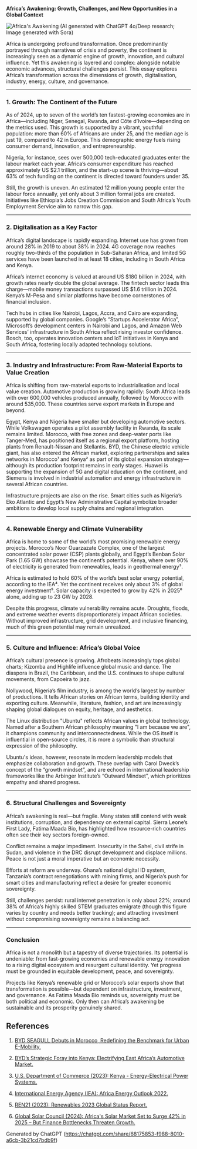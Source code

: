 **Africa’s Awakening: Growth, Challenges, and New Opportunities in a Global Context**

![Africa's Awakening](images/africa.png)
(AI generated with ChatGPT 4o/Deep research; Image generated with Sora)

Africa is undergoing profound transformation. Once predominantly portrayed through narratives of crisis and poverty, the continent is increasingly seen as a dynamic engine of growth, innovation, and cultural influence. Yet this awakening is layered and complex: alongside notable economic advances, structural challenges persist. This essay explores Africa’s transformation across the dimensions of growth, digitalisation, industry, energy, culture, and governance.

---

### 1. Growth: The Continent of the Future

As of 2024, up to seven of the world’s ten fastest-growing economies are in Africa—including Niger, Senegal, Rwanda, and Côte d’Ivoire—depending on the metrics used. This growth is supported by a vibrant, youthful population: more than 60% of Africans are under 25, and the median age is just 19, compared to 42 in Europe. This demographic energy fuels rising consumer demand, innovation, and entrepreneurship.

Nigeria, for instance, sees over 500,000 tech-educated graduates enter the labour market each year. Africa’s consumer expenditure has reached approximately US $2.1 trillion, and the start-up scene is thriving—about 63% of tech funding on the continent is directed toward founders under 35.

Still, the growth is uneven. An estimated 12 million young people enter the labour force annually, yet only about 3 million formal jobs are created. Initiatives like Ethiopia’s Jobs Creation Commission and South Africa’s Youth Employment Service aim to narrow this gap.

---

### 2. Digitalisation as a Key Factor

Africa’s digital landscape is rapidly expanding. Internet use has grown from around 28% in 2019 to about 38% in 2024. 4G coverage now reaches roughly two-thirds of the population in Sub-Saharan Africa, and limited 5G services have been launched in at least 18 cities, including in South Africa and Kenya.

Africa’s internet economy is valued at around US $180 billion in 2024, with growth rates nearly double the global average. The fintech sector leads this charge—mobile money transactions surpassed US $1.6 trillion in 2024. Kenya’s M-Pesa and similar platforms have become cornerstones of financial inclusion.

Tech hubs in cities like Nairobi, Lagos, Accra, and Cairo are expanding, supported by global companies. Google’s “Startups Accelerator Africa”, Microsoft’s development centers in Nairobi and Lagos, and Amazon Web Services’ infrastructure in South Africa reflect rising investor confidence. Bosch, too, operates innovation centers and IoT initiatives in Kenya and South Africa, fostering locally adapted technology solutions.

---

### 3. Industry and Infrastructure: From Raw-Material Exports to Value Creation

Africa is shifting from raw-material exports to industrialisation and local value creation. Automotive production is growing rapidly: South Africa leads with over 600,000 vehicles produced annually, followed by Morocco with around 535,000. These countries serve export markets in Europe and beyond.

Egypt, Kenya and Nigeria have smaller but developing automotive sectors. While Volkswagen operates a pilot assembly facility in Rwanda, its scale remains limited. Morocco, with free zones and deep-water ports like Tanger-Med, has positioned itself as a regional export platform, hosting plants from Renault-Nissan and Stellantis. BYD, the Chinese electric vehicle giant, has also entered the African market, exploring partnerships and sales networks in Morocco¹ and Kenya² as part of its global expansion strategy—although its production footprint remains in early stages. Huawei is supporting the expansion of 5G and digital education on the continent, and Siemens is involved in industrial automation and energy infrastructure in several African countries.

Infrastructure projects are also on the rise. Smart cities such as Nigeria’s Eko Atlantic and Egypt’s New Administrative Capital symbolize broader ambitions to develop local supply chains and regional integration.

---

### 4. Renewable Energy and Climate Vulnerability

Africa is home to some of the world’s most promising renewable energy projects. Morocco’s Noor Ouarzazate Complex, one of the largest concentrated solar power (CSP) plants globally, and Egypt’s Benban Solar Park (1.65 GW) showcase the continent’s potential. Kenya, where over 90% of electricity is generated from renewables, leads in geothermal energy³.

Africa is estimated to hold 60% of the world’s best solar energy potential, according to the IEA⁴. Yet the continent receives only about 3% of global energy investment⁵. Solar capacity is expected to grow by 42% in 2025⁶ alone, adding up to 23 GW by 2028.

Despite this progress, climate vulnerability remains acute. Droughts, floods, and extreme weather events disproportionately impact African societies. Without improved infrastructure, grid development, and inclusive financing, much of this green potential may remain unrealized.

---

### 5. Culture and Influence: Africa’s Global Voice

Africa’s cultural presence is growing. Afrobeats increasingly tops global charts; Kizomba and Highlife influence global music and dance. The diaspora in Brazil, the Caribbean, and the U.S. continues to shape cultural movements, from Capoeira to jazz.

Nollywood, Nigeria’s film industry, is among the world’s largest by number of productions. It tells African stories on African terms, building identity and exporting culture. Meanwhile, literature, fashion, and art are increasingly shaping global dialogues on equity, heritage, and aesthetics.

The Linux distribution "Ubuntu" reflects African values in global technology. Named after a Southern African philosophy meaning "I am because we are", it champions community and interconnectedness. While the OS itself is influential in open-source circles, it is more a symbolic than structural expression of the philosophy.

Ubuntu's ideas, however, resonate in modern leadership models that emphasize collaboration and growth. These overlap with Carol Dweck’s concept of the “growth mindset”, and are echoed in international leadership frameworks like the Arbinger Institute’s “Outward Mindset”, which prioritizes empathy and shared progress.

---

### 6. Structural Challenges and Sovereignty

Africa’s awakening is real—but fragile. Many states still contend with weak institutions, corruption, and dependency on external capital. Sierra Leone’s First Lady, Fatima Maada Bio, has highlighted how resource-rich countries often see their key sectors foreign-owned.

Conflict remains a major impediment. Insecurity in the Sahel, civil strife in Sudan, and violence in the DRC disrupt development and displace millions. Peace is not just a moral imperative but an economic necessity.

Efforts at reform are underway. Ghana’s national digital ID system, Tanzania’s contract renegotiations with mining firms, and Nigeria’s push for smart cities and manufacturing reflect a desire for greater economic sovereignty.

Still, challenges persist: rural internet penetration is only about 22%; around 38% of Africa’s highly skilled STEM graduates emigrate (though this figure varies by country and needs better tracking); and attracting investment without compromising sovereignty remains a balancing act.

---

### Conclusion

Africa is not a monolith but a tapestry of diverse trajectories. Its potential is undeniable: from fast-growing economies and renewable energy innovation to a rising digital ecosystem and resurgent cultural identity. Yet progress must be grounded in equitable development, peace, and sovereignty.

Projects like Kenya’s renewable grid or Morocco’s solar exports show that transformation is possible—but dependent on infrastructure, investment, and governance. As Fatima Maada Bio reminds us, sovereignty must be both political and economic. Only then can Africa’s awakening be sustainable and its prosperity genuinely shared.

## References

1. [BYD SEAGULL Debuts in Morocco, Redefining the Benchmark for Urban E-Mobility.](https://www.byd.com/mea/news-list/byd-seagull-morocco-launch)

2. [BYD’s Strategic Foray into Kenya: Electrifying East Africa’s Automotive Market.](https://www.reportlinker.com/article/8396)

3. [U.S. Department of Commerce (2023): Kenya - Energy-Electrical Power Systems.](https://www.trade.gov/country-commercial-guides/kenya-energy-electrical-power-systems)

4. [International Energy Agency (IEA): Africa Energy Outlook 2022.](https://www.iea.org/reports/africa-energy-outlook-2022)

5. [REN21 (2023): Renewables 2023 Global Status Report.](https://www.ren21.net/gsr-2023/)

6. [Global Solar Council (2024): Africa's Solar Market Set to Surge 42% in 2025 – But Finance Bottlenecks Threaten Growth.](https://www.globalsolarcouncil.org/news/global-solar-council-africas-solar-market-set-to-surge-42-in-2025-but-finance-bottlenecks-threaten-growth/)

Generated by ChatGPT (https://chatgpt.com/share/68175853-f988-8010-a6cb-3b21cd7bdb9f)
